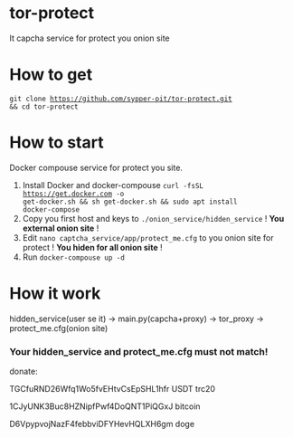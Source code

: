 # tor-protect
It capcha service for protect you onion site 

# How to get
<code>git clone https://github.com/sypper-pit/tor-protect.git && cd tor-protect</code>

# How to start
Docker compouse service for protect you site.
1) Install Docker and docker-compouse <code>curl -fsSL https://get.docker.com -o get-docker.sh && sh get-docker.sh && sudo apt install docker-compose</code>
2) Copy you first host and keys to <code>./onion_service/hidden_service</code> ! <b>You external onion site</b> !
3) Edit <code>nano captcha_service/app/protect_me.cfg</code> to you onion site for protect ! <b>You hiden for all onion site</b> !
4) Run <code>docker-compouse up -d</code>


# How it work
hidden_service(user se it) -> main.py(capcha+proxy) -> tor_proxy -> protect_me.cfg(onion site)
<h3>Your hidden_service and protect_me.cfg <b>must not match!</b></h3>

donate:

TGCfuRND26Wfq1Wo5fvEHtvCsEpSHL1hfr USDT trc20

1CJyUNK3Buc8HZNipfPwf4DoQNT1PiQGxJ bitcoin

D6VpypvojNazF4febbviDFYHevHQLXH6gm doge
